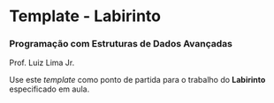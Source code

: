 # Template - Labirinto
### Programação com Estruturas de Dados Avançadas
Prof. Luiz Lima Jr.

Use este _template_ como ponto de partida para o trabalho do **Labirinto** especificado em aula.
